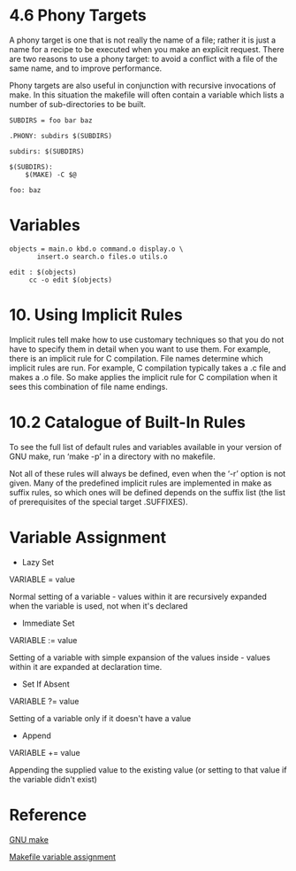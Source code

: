 


# 4.6 Phony Targets


A phony target is one that is not really the name of a file; rather it is just a name for a recipe to be executed when you make an explicit request. There are two reasons to use a phony target: to avoid a conflict with a file of the same name, and to improve performance.


Phony targets are also useful in conjunction with recursive invocations of make. In this situation the makefile will often contain a variable which lists a number of sub-directories to be built.

	SUBDIRS = foo bar baz

	.PHONY: subdirs $(SUBDIRS)

	subdirs: $(SUBDIRS)

	$(SUBDIRS):
		$(MAKE) -C $@

	foo: baz







# Variables

	objects = main.o kbd.o command.o display.o \
	       insert.o search.o files.o utils.o

	edit : $(objects)
	     cc -o edit $(objects)


# 10. Using Implicit Rules

Implicit rules tell make how to use customary techniques so that you do not have to specify them in detail when you want to use them. For example, there is an implicit rule for C compilation. File names determine which implicit rules are run. For example, C compilation typically takes a .c file and makes a .o file. So make applies the implicit rule for C compilation when it sees this combination of file name endings.


# 10.2 Catalogue of Built-In Rules

To see the full list of default rules and variables available in your version of GNU make, run ‘make -p’ in a directory with no makefile.

Not all of these rules will always be defined, even when the ‘-r’ option is not given. Many of the predefined implicit rules are implemented in make as suffix rules, so which ones will be defined depends on the suffix list (the list of prerequisites of the special target .SUFFIXES).





# Variable Assignment


* Lazy Set

VARIABLE = value

Normal setting of a variable - values within it are recursively expanded when the variable is used, not when it's declared

* Immediate Set

VARIABLE := value

Setting of a variable with simple expansion of the values inside - values within it are expanded at declaration time.

* Set If Absent

VARIABLE ?= value

Setting of a variable only if it doesn't have a value

* Append

VARIABLE += value

Appending the supplied value to the existing value (or setting to that value if the variable didn't exist)




# Reference

[GNU make](https://www.gnu.org/software/make/manual/make.html#SEC_Contents)

[Makefile variable assignment](http://stackoverflow.com/questions/448910/makefile-variable-assignment)





